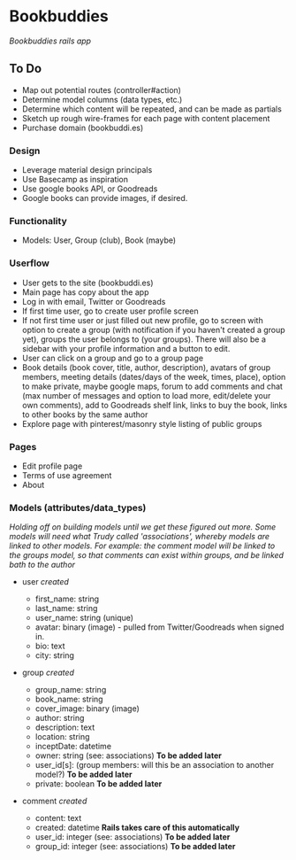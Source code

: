 # Bookbuddies
_Bookbuddies rails app_

## To Do
* Map out potential routes (controller#action)
* Determine model columns (data types, etc.)
* Determine which content will be repeated, and can be made as partials
* Sketch up rough wire-frames for each page with content placement
* Purchase domain (bookbuddi.es)

### Design
* Leverage material design principals
* Use Basecamp as inspiration
* Use google books API, or Goodreads
* Google books can provide images, if desired.

### Functionality
* Models: User, Group (club), Book (maybe)

### Userflow
* User gets to the site (bookbuddi.es)
* Main page has copy about the app
* Log in with email, Twitter or Goodreads
* If first time user, go to create user profile screen
* If not first time user or just filled out new profile, go to screen with option to create a group (with notification if you haven't created a group yet), groups the user belongs to (your groups).  There will also be a sidebar with your profile information and a button to edit.
* User can click on a group and go to a group page
* Book details (book cover, title, author, description), avatars of group members, meeting details (dates/days of the week, times, place), option to make private, maybe google maps, forum to add comments and chat (max number of messages and option to load more, edit/delete your own comments), add to Goodreads shelf link, links to buy the book, links to other books by the same author
* Explore page with pinterest/masonry style listing of public groups

### Pages
* Edit profile page
* Terms of use agreement
* About

### Models (attributes/data_types)
_Holding off on building models until we get these figured out more. Some models will need what Trudy called 'associations', whereby models are linked to other models. For example: the *comment* model will be linked to the *groups* model, so that comments can exist within groups, and be linked bath to the author_

* user _created_
	* first_name: string
	* last_name: string
	* user_name: string (unique)
	* avatar: binary (image) - pulled from Twitter/Goodreads when signed in.
	* bio: text
	* city: string


* group _created_
	* group_name: string
	* book_name: string
	* cover_image: binary (image)
	* author: string
	* description: text
	* location: string
	*	inceptDate: datetime
	* owner: string (see: associations) **To be added later**
	* user_id[s]: (group members: will this be an association to another model?) **To be added later**
	* private: boolean **To be added later**

* comment _created_
	* content: text
	* created: datetime **Rails takes care of this automatically**
	* user_id: integer (see: associations) **To be added later**
	* group_id: integer (see: associations) **To be added later**